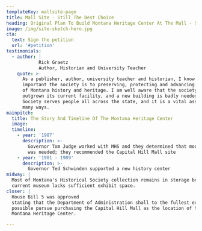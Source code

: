 ```yaml
---
templateKey: mallsite-page
title: Mall Site - Still The Best Choice
heading: Original Plan To Build Montana Heritage Center At The Mall - Still The Best Choice
image: /img/site-sketch-hero.jpg
cta:
  text: Sign the petition
  url: '#petition'
testimonials:
  - author: |
            Rick Graetz
            Author, Historian and University Teacher
    quote: >-
      As a publisher, author, university teacher and historian, I know how
      important the society is to preserving, protecting and advancing the cause
      of Montana history and heritage. I am well aware that the society has
      outgrown its current facility, and a new building is badly needed. The
      Society serves people all across the state, and it is a vital asset in
      many ways.
mainpitch:
  title: The Story And Timeline Of The Montana Heritage Center
  image:
  timeline:
    - year: '1987'
      description: >-
        Governor Tom Judge worked with MHS and they determined that more space
        was needed; they recommended the Capital Hill Mall site
    - year: '1981 - 1989'
      description: >-
        Governor Ted Schwinden supported a new history center
midway: |
  Most of Montana's Historical Society collection remains in storage because the
  current museum lacks sufficient exhibit space.
closer: |
  House Bill 5 was approved
  stating that the Department of Administration shall to the fullest extent
  possible pursue purchasing the Capital Hill Mall as the location of the
  Montana Heritage Center.

---
```


